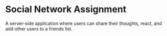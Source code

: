 <h1>Social Network Assignment</h1>


<p>A server-side application where users can share their thoughts, react, and add other users to a friends list.</p>
